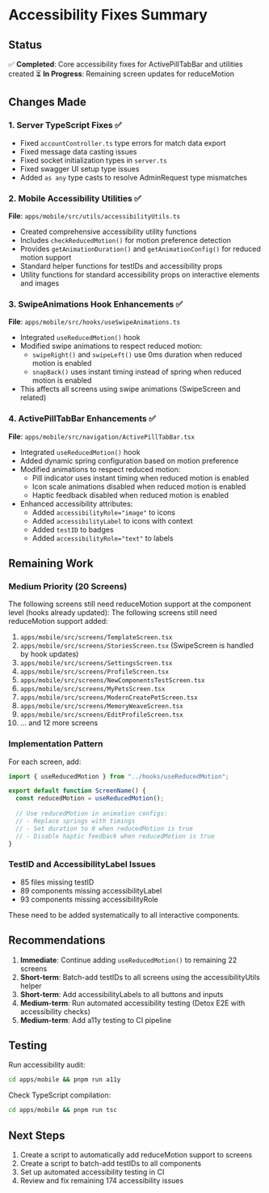 # Accessibility Fixes Summary

## Status
✅ **Completed**: Core accessibility fixes for ActivePillTabBar and utilities created
⏳ **In Progress**: Remaining screen updates for reduceMotion

## Changes Made

### 1. Server TypeScript Fixes ✅
- Fixed `accountController.ts` type errors for match data export
- Fixed message data casting issues
- Fixed socket initialization types in `server.ts`
- Fixed swagger UI setup type issues
- Added `as any` type casts to resolve AdminRequest type mismatches

### 2. Mobile Accessibility Utilities ✅
**File**: `apps/mobile/src/utils/accessibilityUtils.ts`
- Created comprehensive accessibility utility functions
- Includes `checkReducedMotion()` for motion preference detection
- Provides `getAnimationDuration()` and `getAnimationConfig()` for reduced motion support
- Standard helper functions for testIDs and accessibility props
- Utility functions for standard accessibility props on interactive elements and images

### 3. SwipeAnimations Hook Enhancements ✅
**File**: `apps/mobile/src/hooks/useSwipeAnimations.ts`
- Integrated `useReducedMotion()` hook
- Modified swipe animations to respect reduced motion:
  - `swipeRight()` and `swipeLeft()` use 0ms duration when reduced motion is enabled
  - `snapBack()` uses instant timing instead of spring when reduced motion is enabled
- This affects all screens using swipe animations (SwipeScreen and related)

### 4. ActivePillTabBar Enhancements ✅
**File**: `apps/mobile/src/navigation/ActivePillTabBar.tsx`
- Integrated `useReducedMotion()` hook
- Added dynamic spring configuration based on motion preference
- Modified animations to respect reduced motion:
  - Pill indicator uses instant timing when reduced motion is enabled
  - Icon scale animations disabled when reduced motion is enabled
  - Haptic feedback disabled when reduced motion is enabled
- Enhanced accessibility attributes:
  - Added `accessibilityRole="image"` to icons
  - Added `accessibilityLabel` to icons with context
  - Added `testID` to badges
  - Added `accessibilityRole="text"` to labels

## Remaining Work

### Medium Priority (20 Screens)
The following screens still need reduceMotion support at the component level (hooks already updated):
The following screens still need reduceMotion support added:

1. `apps/mobile/src/screens/TemplateScreen.tsx`
2. `apps/mobile/src/screens/StoriesScreen.tsx` (SwipeScreen is handled by hook updates)
4. `apps/mobile/src/screens/SettingsScreen.tsx`
5. `apps/mobile/src/screens/ProfileScreen.tsx`
6. `apps/mobile/src/screens/NewComponentsTestScreen.tsx`
7. `apps/mobile/src/screens/MyPetsScreen.tsx`
8. `apps/mobile/src/screens/ModernCreatePetScreen.tsx`
9. `apps/mobile/src/screens/MemoryWeaveScreen.tsx`
10. `apps/mobile/src/screens/EditProfileScreen.tsx`
11. ... and 12 more screens

### Implementation Pattern
For each screen, add:
```typescript
import { useReducedMotion } from "../hooks/useReducedMotion";

export default function ScreenName() {
  const reducedMotion = useReducedMotion();
  
  // Use reducedMotion in animation configs:
  // - Replace springs with timings
  // - Set duration to 0 when reducedMotion is true
  // - Disable haptic feedback when reducedMotion is true
}
```

### TestID and AccessibilityLabel Issues
- 85 files missing testID
- 89 components missing accessibilityLabel
- 93 components missing accessibilityRole

These need to be added systematically to all interactive components.

## Recommendations

1. **Immediate**: Continue adding `useReducedMotion()` to remaining 22 screens
2. **Short-term**: Batch-add testIDs to all screens using the accessibilityUtils helper
3. **Short-term**: Add accessibilityLabels to all buttons and inputs
4. **Medium-term**: Run automated accessibility testing (Detox E2E with accessibility checks)
5. **Medium-term**: Add a11y testing to CI pipeline

## Testing

Run accessibility audit:
```bash
cd apps/mobile && pnpm run a11y
```

Check TypeScript compilation:
```bash
cd apps/mobile && pnpm run tsc
```

## Next Steps

1. Create a script to automatically add reduceMotion support to screens
2. Create a script to batch-add testIDs to all components
3. Set up automated accessibility testing in CI
4. Review and fix remaining 174 accessibility issues

